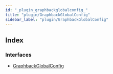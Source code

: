 ```yaml
---
id: "_plugin_graphbackglobalconfig_"
title: "plugin/GraphbackGlobalConfig"
sidebar_label: "plugin/GraphbackGlobalConfig"
---
```


## Index

### Interfaces

* [GraphbackGlobalConfig](../interfaces/_plugin_graphbackglobalconfig_.graphbackglobalconfig.md)
